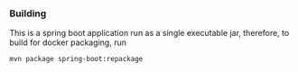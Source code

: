 


### Building

This is a spring boot application run as a single executable jar, therefore, to build for docker packaging, run

```
mvn package spring-boot:repackage

```